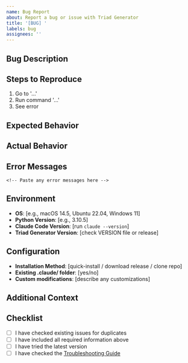 ```yaml
---
name: Bug Report
about: Report a bug or issue with Triad Generator
title: '[BUG] '
labels: bug
assignees: ''
---
```


## Bug Description
<!-- A clear and concise description of what the bug is -->

## Steps to Reproduce
1. Go to '...'
2. Run command '...'
3. See error

## Expected Behavior
<!-- What you expected to happen -->

## Actual Behavior
<!-- What actually happened -->

## Error Messages
```
<!-- Paste any error messages here -->
```

## Environment
- **OS**: [e.g., macOS 14.5, Ubuntu 22.04, Windows 11]
- **Python Version**: [e.g., 3.10.5]
- **Claude Code Version**: [run `claude --version`]
- **Triad Generator Version**: [check VERSION file or release]

## Configuration
- **Installation Method**: [quick-install / download release / clone repo]
- **Existing .claude/ folder**: [yes/no]
- **Custom modifications**: [describe any customizations]

## Additional Context
<!-- Add any other context about the problem here -->
<!-- Screenshots, logs, or configuration files can be helpful -->

## Checklist
- [ ] I have checked existing issues for duplicates
- [ ] I have included all required information above
- [ ] I have tried the latest version
- [ ] I have checked the [Troubleshooting Guide](https://github.com/reliable-agents-ai/triads/blob/main/docs/TROUBLESHOOTING.md)
